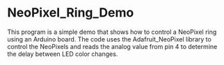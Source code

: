 # NeoPixel_Ring_Demo
This program is a simple demo that shows how to control a NeoPixel ring using an Arduino board. The code uses the Adafruit_NeoPixel library to control the NeoPixels and reads the analog value from pin 4 to determine the delay between LED color changes.
